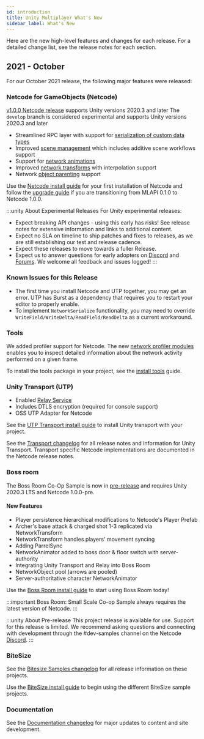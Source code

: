 ```yaml
---
id: introduction
title: Unity Multiplayer What's New
sidebar_label: What's New
---
```


Here are the new high-level features and changes for each release. For a detailed change list, see the release notes for each section.

<!-- Release Template
## {Year - Month}

For our {Month Year} release, the following major features were released:

### Netcode for GameObjects

{Content}

### Tools

{Content}

### UTP

{Content}

### Boss Room

{Content}

### BiteSize

{Content}
-->

## 2021 - October

For our October 2021 release, the following major features were released:

### Netcode for GameObjects (Netcode)

[v1.0.0 Netcode release](/releases/multiplayer/release-1.0.0) supports Unity versions 2020.3 and later
The `develop` branch is considered experimental and supports Unity versions 2020.3 and later

* Streamlined RPC layer with support for [serialization of custom data types](/docs/advanced-topics/custom-serialization)
* Improved [scene management](/docs/basics/scene-management) which includes additive scene workflows support
* Support for [network animations](/docs/components/networkanimator)
* Improved [network transforms](/docs/components/networktransform) with interpolation support
* Network [object parenting](/docs/advanced-topics/networkobject-parenting) support

Use the [Netcode install guide](/docs/migration/install) for your first installation of Netcode and follow the [upgrade guide](/docs/migration/upgrade-guide) if you are transitioning from MLAPI 0.1.0 to Netcode 1.0.0.

:::unity About Experimental Releases
For Unity experimental releases:

* Expect breaking API changes - using this early has risks! See release notes for extensive information and links to additional content.
* Expect no SLA on timeline to ship patches and fixes to releases, as we are still establishing our test and release cadence.
* Expect these releases to move towards a fuller Release.
* Expect us to answer questions for early adopters on [Discord](https://discord.gg/buMxnnPvTb) and [Forums](https://forum.unity.com/forums/multiplayer.26/). We welcome all feedback and issues logged! 
:::

### Known Issues for this Release

* The first time you install Netcode and UTP together, you may get an error. UTP has Burst as a dependency that requires you to restart your editor to properly enable.
* To implement `NetworkSerialize` functionality, you may need to override `WriteField/WriteDelta/ReadField/ReadDelta` as a current workaround.

### Tools

We added profiler support for Netcode. The new [network profiler modules](/docs/basics/profiling) enables you to inspect detailed information about the network activity performed on a given frame.

To install the tools package in your project, see the [install tools](/docs/tools/install-tools) guide.

### Unity Transport (UTP)

* Enabled [Relay Service](https://docs.unity.com/relay/Content/introduction.htm)
* Includes DTLS encryption (required for console support)
* OSS UTP Adapter for Netcode

See the [UTP Transport install guide](/docs/transport-utp/install) to install Unity transport with your project.

See the [Transport changelog](transport/transport-changelog.md) for all release notes and information for Unity Transport. Transport specific Netcode implementations are documented in the Netcode release notes.

### Boss room

The Boss Room Co-Op Sample is now in [pre-release](/releases/samples/samples-1-0-0-pre) and requires Unity 2020.3 LTS and Netcode 1.0.0-pre.

#### New Features
* Player persistence hierarchical modifications to Netcode's Player Prefab
* Archer's base attack & charged shot 1-3 replicated via NetworkTransform
* NetworkTransform handles players' movement syncing
* Adding ParrelSync
* NetworkAnimator added to boss door & floor switch with server-authority
* Integrating Unity Transport and Relay into Boss Room
* NetworkObject pool (arrows are pooled)
* Server-authoritative character NetworkAnimator

Use the [Boss Room install guide](/docs/learn/bossroom) to start using Boss Room today!

:::important
Boss Room: Small Scale Co-op Sample always requires the latest version of Netcode.
:::

:::unity About Pre-release
This project release is available for use. Support for this release is limited. We recommend asking questions and connecting with development through the #dev-samples channel on the Netcode [Discord](https://discord.gg/buMxnnPvTb).
:::

### BiteSize

See the [Bitesize Samples changelog](bitesize/bitesize-changelog.md) for all release information on these projects.

Use the [BiteSize install guide](/docs/learn/bitesize-introduction) to begin using the different BiteSize sample projects.

### Documentation

See the [Documentation changelog](doc-changelog.md) for major updates to content and site development.